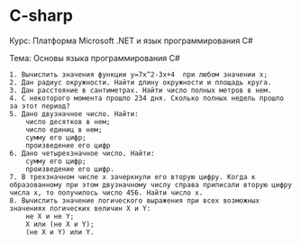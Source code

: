 # C-sharp
Курс: Платформа Microsoft .NET и язык программирования C#

Тема: Основы языка программирования C#

	1. Вычислить значения функции y=7x^2-3x+4  при любом значении x;
	2. Дан радиус окружности. Найти длину окружности и площадь круга.
	3. Дан расстояние в сантиметрах. Найти число полных метров в нем.
	4. С некоторого момента прошло 234 дня. Сколько полных недель прошло за этот период?
	5. Дано двузначное число. Найти:
	    число десятков в нем;
	    число единиц в нем;
	    сумму его цифр;
	    произведение его цифр
	6. Дано четырехзначное число. Найти:
	    сумму его цифр;
	    произведение его цифр.
	7. В трехзначном числе x зачеркнули его вторую цифру. Когда к образованному при этом двузначному числу справа приписали вторую цифру числа x, то получилось число 456. Найти число x.
	8. Вычислить значение логического выражения при всех возможных значениях логических величин X и Y:
	    не X и не Y;
	    X или (не X и Y);
	    (не X и Y) или Y.

